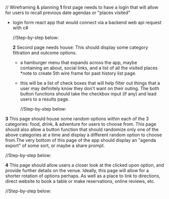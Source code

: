 // Wireframing & planning
**1**
first page needs to have a login that will allow for users to recall previous date agendas or "places visited"

- login form react app that would connect
  via a backend web api request with c#

  //Step-by-step below:

  **2**
  Second page needs house:
  This should display some category filtration and outcome options.

  - a hamburger menu that expands across the app, maybe  
    containing an about, social links, and a list of all the visited places \*note to create 5th wire frame for past history list page.
  - this will be a list of check boxes that will help
    filter out things that a user may definitely know they don't want on their outing. The both button functions should take the checkbox input (if any) and lead users to a results page.

    //Step-by-step below:

**3**
This page should house some random options within each of the 3 categories: food, drink, & adventure for users to choose from. This page should also allow a button function that should randomize only one of the above categories at a time and display a different random option to choose from.The very bottom of this page of the app should display an "agenda export" of some sort, or maybe a share prompt.

//Step-by-step below:

**4**
This page should allow users a closer look at the clicked upon option, and provide further details on the venue. Ideally, this page will allow for a shorter rotation of options perhaps. As well as a place to link to directions, direct website to book a table or make reservations, online reviews, etc.

//Step-by-step below:
